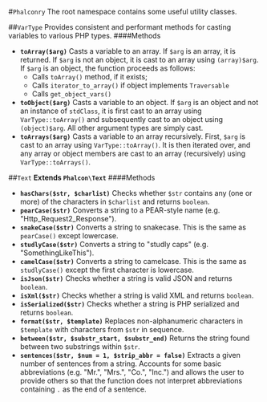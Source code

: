 #`Phalconry`
The root namespace contains some useful utility classes.

##`VarType`
Provides consistent and performant methods for casting variables to various PHP types.
####Methods
  * __`toArray($arg)`__ Casts a variable to an array. If `$arg` is an array, it is returned. If `$arg` is not an object, it is cast to an array using `(array)$arg`. If `$arg` is an object, the function proceeds as follows:
    * Calls `toArray()` method, if it exists;
    * Calls `iterator_to_array()` if object implements `Traversable`
    * Calls `get_object_vars()`
  * __`toObject($arg)`__ Casts a variable to an object. If `$arg` is an object and not an instance of `stdClass`, it is first cast to an array using `VarType::toArray()` and subsequently cast to an object using `(object)$arg`. All other argument types are simply cast.
  * __`toArrays($arg)`__ Casts a variable to an array recursively. First, `$arg` is cast to an array using `VarType::toArray()`. It is then iterated over, and any array or object members are cast to an array (recursively) using `VarType::toArrays()`. 

##`Text`
__Extends `Phalcon\Text`__
####Methods
  * __`hasChars($str, $charlist)`__ Checks whether `$str` contains any (one or more) of the characters in `$charlist` and returns `boolean`.
  * __`pearCase($str)`__ Converts a string to a PEAR-style name (e.g. "Http_Request2_Response").
  * __`snakeCase($str)`__ Converts a string to snakecase. This is the same as `pearCase()` except lowercase.
  * __`studlyCase($str)`__ Converts a string to "studly caps" (e.g. "SomethingLikeThis").
  * __`camelCase($str)`__ Converts a string to camelcase. This is the same as `studlyCase()` except the first character is lowercase.
  * __`isJson($str)`__ Checks whether a string is valid JSON and returns `boolean`.
  * __`isXml($str)`__ Checks whether a string is valid XML and returns `boolean`.
  * __`isSerialized($str)`__ Checks whether a string is PHP serialized and returns `boolean`.
  * __`format($str, $template)`__ Replaces non-alphanumeric characters in `$template` with characters from `$str` in sequence.
  * __`between($str, $substr_start, $substr_end)`__ Returns the string found between two substrings within `$str`.
  * __`sentences($str, $num = 1, $strip_abbr = false)`__ Extracts a given number of sentences from a string. Accounts for some basic abbreviations (e.g. "Mr.", "Mrs.", "Co.", "Inc.") and allows the user to provide others so that the function does not interpret abbreviations containing `.` as the end of a sentence.
